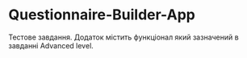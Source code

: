 # Questionnaire-Builder-App
Тестове завдання.
Додаток містить функціонал який зазначений в завданні Advanced level.

